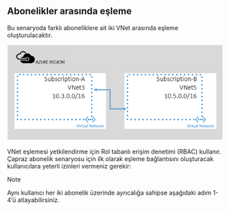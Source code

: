 ## Abonelikler arasında eşleme
Bu senaryoda farklı aboneliklere ait iki VNet arasında eşleme oluşturulacaktır.

![çapraz alt senaryo](./media/virtual-networks-create-vnetpeering-scenario-crosssub-include/figure01.PNG)

VNet eşlemesi yetkilendirme için Rol tabanlı erişim denetimi (RBAC) kullanır. Çapraz abonelik senaryosu için ilk olarak eşleme bağlantısını oluşturacak kullanıcılara yeterli izinleri vermeniz gerekir:

> [!NOTE]
> Aynı kullanıcı her iki abonelik üzerinde ayrıcalığa sahipse aşağıdaki adım 1-4’ü atlayabilirsiniz.
> 
> 

<!--HONumber=Sep16_HO3-->


